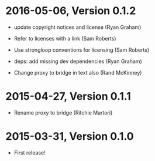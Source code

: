 2016-05-06, Version 0.1.2
=========================

 * update copyright notices and license (Ryan Graham)

 * Refer to licenses with a link (Sam Roberts)

 * Use strongloop conventions for licensing (Sam Roberts)

 * deps: add missing dev dependencies (Ryan Graham)

 * Change proxy to bridge in text also (Rand McKinney)


2015-04-27, Version 0.1.1
=========================

 * Rename proxy to bridge (Ritchie Martori)


2015-03-31, Version 0.1.0
=========================

 * First release!
